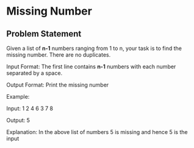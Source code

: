 # Missing Number

## Problem Statement

Given a list of **n-1** numbers ranging from 1 to n, your task is to find the missing number. There are no duplicates.

Input Format:
The first line contains **n-1** numbers with each number separated by a space.

Output Format:
Print the missing number

Example:

Input:
1 2 4 6 3 7 8

Output:
5

Explanation:
In the above list of numbers 5 is missing and hence 5 is the input
